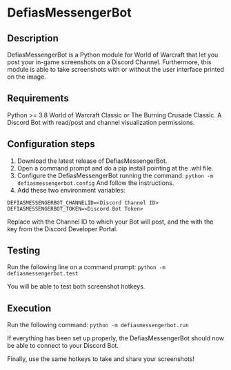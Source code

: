 # DefiasMessengerBot
## Description
DefiasMessengerBot is a Python module for World of Warcraft that let you post your in-game screenshots on a Discord Channel.
Furthermore, this module is able to take screenshots with or without the user interface printed on the image. 

## Requirements
Python >= 3.8
World of Warcraft Classic or The Burning Crusade Classic.
A Discord Bot with read/post and channel visualization permissions.

## Configuration steps
1) Download the latest release of DefiasMessengerBot.
2) Open a command prompt and do a pip install pointing at the .whl file.
3) Configure the DefiasMessengerBot running the command:
`python -m defiasmessengerbot.config`
And follow the instructions.
4) Add these two environment variables:

`DEFIASMESSENGERBOT_CHANNELID=<Discord Channel ID>`
`DEFIASMESSENGERBOT_TOKEN=<Discord Bot Token>`

Replace <Discord Channel ID> with the Channel ID to which your Bot will post, and the <Discord Bot Token> with the key from the Discord Developer Portal.

## Testing
Run the following line on a command prompt:
`python -m defiasmessengerbot.test`

You will be able to test both screenshot hotkeys.

## Execution
Run the following command:
`python -m defiasmessengerbot.run`

If everything has been set up properly, the DefiasMessengerBot should now be able to connect to your Discord Bot.

Finally, use the same hotkeys to take and share your screenshots!
